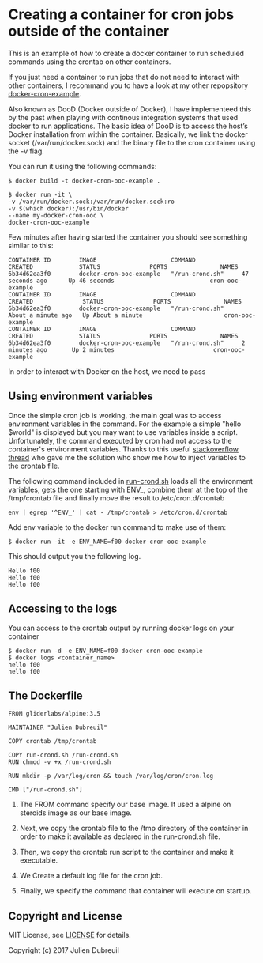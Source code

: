 # Creating a container for cron jobs outside of the container

This is an example of how to create a docker container to run scheduled commands
using the crontab on other containers.

If you just need a container to run jobs that do not need to interact with other containers, I recommand you to have a look at my other repopsitory [docker-cron-example](https://github.com/JulienD/docker-cron-example).

Also known as DooD (Docker outside of Docker), I have implementeed this by the past when playing with continous integration systems that used docker to run applications. The basic idea of DooD is to access the host’s Docker installation from within the container. Basically, we link the docker socket (/var/run/docker.sock) and the binary file to the cron container using the -v flag.

You can run it using the following commands:

    $ docker build -t docker-cron-ooc-example .

    $ docker run -it \
    -v /var/run/docker.sock:/var/run/docker.sock:ro
    -v $(which docker):/usr/bin/docker
    --name my-docker-cron-ooc \
    docker-cron-ooc-example

Few minutes after having started the container you should see something similar to this:

```
CONTAINER ID        IMAGE                     COMMAND             CREATED             STATUS              PORTS               NAMES
6b34d62ea3f0        docker-cron-ooc-example   "/run-crond.sh"     47 seconds ago      Up 46 seconds                           cron-ooc-example
CONTAINER ID        IMAGE                     COMMAND             CREATED              STATUS              PORTS               NAMES
6b34d62ea3f0        docker-cron-ooc-example   "/run-crond.sh"     About a minute ago   Up About a minute                       cron-ooc-example
CONTAINER ID        IMAGE                     COMMAND             CREATED             STATUS              PORTS               NAMES
6b34d62ea3f0        docker-cron-ooc-example   "/run-crond.sh"     2 minutes ago       Up 2 minutes                            cron-ooc-example
```

In order to interact with Docker on the host, we need to pass

## Using environment variables

Once the simple cron job is working, the main goal was to access environment variables in the command. For the example a simple "hello $world" is displayed but you may want to use variables inside a script. Unfortunately, the command executed by cron had not access to the container's environment variables. Thanks to this useful [stackoverflow thread](http://stackoverflow.com/questions/26822067/running-cron-python-jobs-within-docker) who gave me the solution who show me how to inject variables to the crontab file.

 The following command included in [run-crond.sh](run-crond.sh) loads all the environment variables, gets the one starting with ENV_, combine them at the top of the /tmp/crontab file and finally move the result to /etc/cron.d/crontab

    env | egrep '^ENV_' | cat - /tmp/crontab > /etc/cron.d/crontab

Add env variable to the docker run command to make use of them:

    $ docker run -it -e ENV_NAME=f00 docker-cron-ooc-example

This should output you the following log.

```
Hello f00
Hello f00
Hello f00
```

## Accessing to the logs

You can access to the crontab output by running docker logs on your container

    $ docker run -d -e ENV_NAME=f00 docker-cron-ooc-example
    $ docker logs <container_name>
    hello f00
    hello f00    

## The Dockerfile

```
FROM gliderlabs/alpine:3.5

MAINTAINER "Julien Dubreuil"

COPY crontab /tmp/crontab

COPY run-crond.sh /run-crond.sh
RUN chmod -v +x /run-crond.sh

RUN mkdir -p /var/log/cron && touch /var/log/cron/cron.log

CMD ["/run-crond.sh"]
```

1. The FROM command specify our base image. It used a alpine on steroids image as our base image.

3. Next, we copy the crontab file to the /tmp directory of the container in order to make it available as declared in the run-crond.sh file.

3. Then, we copy the crontab run script to the container and make it executable.

4. We Create a default log file for the cron job.

5. Finally, we specify the command that container will execute on startup.

## Copyright and License

MIT License, see [LICENSE](License.txt) for details.

Copyright (c) 2017 Julien Dubreuil
